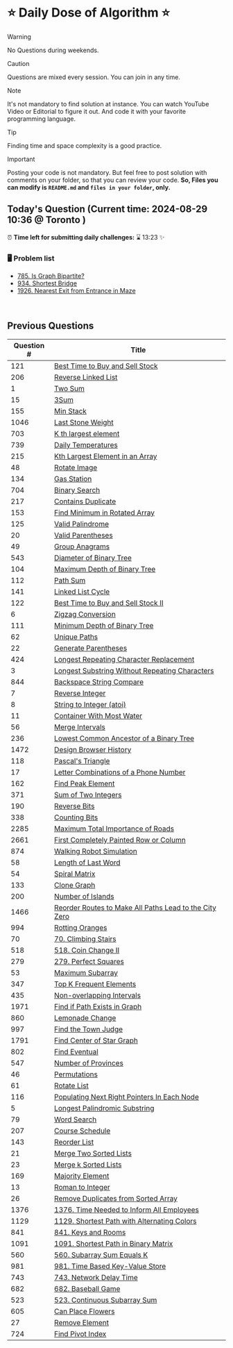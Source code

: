 # ⭐ Daily Dose of Algorithm ⭐
> [!WARNING]
> No Questions during weekends.

> [!CAUTION]
> Questions are mixed every session. You can join in any time.

> [!NOTE]
> It's not mandatory to find solution at instance. You can watch YouTube Video or Editorial to figure it out. And code it with your favorite programming language.

> [!TIP]  
> Finding time and space complexity is a good practice.

> [!IMPORTANT]
> Posting your code is not mandatory. But feel free to post solution with comments on your folder, so that you can review your code. **So, Files you can modify is `README.md` and `files in your folder`, only.**

## Today's Question (Current time: <!-- TIME --> 2024-08-29 10:36 @ Toronto <!-- /TIME -->)
⏰ **Time left for submitting daily challenges:** ⌛️<!-- TIME LEFT --> 13:23 <!-- /TIME LEFT --> ✨
### 🖥️ Problem list
- [785. Is Graph Bipartite?](https://leetcode.com/problems/is-graph-bipartite/description/)
- [934. Shortest Bridge](https://leetcode.com/problems/shortest-bridge/description)
- [1926. Nearest Exit from Entrance in Maze](https://leetcode.com/problems/nearest-exit-from-entrance-in-maze/description)

<br/>

## Previous Questions

| Question # | Title                                                                                                                                                       |
| ---------- | ----------------------------------------------------------------------------------------------------------------------------------------------------------- |
| 121        | [Best Time to Buy and Sell Stock](https://leetcode.com/problems/best-time-to-buy-and-sell-stock/)                                                           |
| 206        | [Reverse Linked List](https://leetcode.com/problems/reverse-linked-list/description/)                                                                       |
| 1          | [Two Sum](https://leetcode.com/problems/two-sum/description/)                                                                                               |
| 15         | [3Sum](https://leetcode.com/problems/3sum/description/)                                                                                                     |
| 155        | [Min Stack](https://leetcode.com/problems/min-stack/description/)                                                                                           |
| 1046       | [Last Stone Weight](https://leetcode.com/problems/last-stone-weight/description/)                                                                           |
| 703        | [K th largest element](https://leetcode.com/problems/kth-largest-element-in-a-stream/description/)                                                          |
| 739        | [Daily Temperatures](https://leetcode.com/problems/daily-temperatures/description/)                                                                         |
| 215        | [Kth Largest Element in an Array](https://leetcode.com/problems/kth-largest-element-in-an-array/description/)                                               |
| 48         | [Rotate Image](https://leetcode.com/problems/rotate-image/description/)                                                                                     |
| 134        | [Gas Station](https://leetcode.com/problems/gas-station/description/)                                                                                       |
| 704        | [Binary Search](https://leetcode.com/problems/binary-search/description/)                                                                                   |
| 217        | [Contains Duplicate](https://leetcode.com/problems/contains-duplicate/description/)                                                                         |
| 153        | [Find Minimum in Rotated Array](https://leetcode.com/problems/find-minimum-in-rotated-sorted-array/description/)                                            |
| 125        | [Valid Palindrome](https://leetcode.com/problems/valid-palindrome/description/)                                                                             |
| 20         | [Valid Parentheses](https://leetcode.com/problems/valid-parentheses/description/)                                                                           |
| 49         | [Group Anagrams](https://leetcode.com/problems/group-anagrams/description/)                                                                                 |
| 543        | [Diameter of Binary Tree](https://leetcode.com/problems/diameter-of-binary-tree/description/)                                                               |
| 104        | [Maximum Depth of Binary Tree](https://leetcode.com/problems/maximum-depth-of-binary-tree/description/)                                                     |
| 112        | [Path Sum](https://leetcode.com/problems/path-sum/description/)                                                                                             |
| 141        | [Linked List Cycle](https://leetcode.com/problems/linked-list-cycle/description/)                                                                           |
| 122        | [Best Time to Buy and Sell Stock II](https://leetcode.com/problems/best-time-to-buy-and-sell-stock-ii/description/)                                         |
| 6          | [Zigzag Conversion](https://leetcode.com/problems/zigzag-conversion/description/)                                                                           |
| 111        | [Minimum Depth of Binary Tree](https://leetcode.com/problems/minimum-depth-of-binary-tree/)                                                                 |
| 62         | [Unique Paths](https://leetcode.com/problems/unique-paths/)                                                                                                 |
| 22         | [Generate Parentheses](https://leetcode.com/problems/generate-parentheses/description/)                                                                     |
| 424        | [Longest Repeating Character Replacement](https://leetcode.com/problems/longest-repeating-character-replacement/description/)                               |
| 3          | [Longest Substring Without Repeating Characters](https://leetcode.com/problems/longest-substring-without-repeating-characters/description/)                 |
| 844        | [Backspace String Compare](https://leetcode.com/problems/backspace-string-compare/description/)                                                             |
| 7          | [Reverse Integer](https://leetcode.com/problems/reverse-integer/description/)                                                                               |
| 8          | [String to Integer (atoi)](https://leetcode.com/problems/string-to-integer-atoi/description/)                                                               |
| 11         | [Container With Most Water](https://leetcode.com/problems/container-with-most-water/description/)                                                           |
| 56         | [Merge Intervals](https://leetcode.com/problems/merge-intervals/description/)                                                                               |
| 236        | [Lowest Common Ancestor of a Binary Tree](https://leetcode.com/problems/lowest-common-ancestor-of-a-binary-tree/description/)                               |
| 1472       | [Design Browser History](https://leetcode.com/problems/design-browser-history/description/)                                                                 |
| 118        | [Pascal's Triangle](https://leetcode.com/problems/pascals-triangle/description/)                                                                            |
| 17         | [Letter Combinations of a Phone Number](https://leetcode.com/problems/letter-combinations-of-a-phone-number/description//)                                  |
| 162        | [Find Peak Element](https://leetcode.com/problems/find-peak-element/description//)                                                                          |
| 371        | [Sum of Two Integers](https://leetcode.com/problems/sum-of-two-integers/description/)                                                                       |
| 190        | [Reverse Bits](https://leetcode.com/problems/reverse-bits/description/)                                                                                     |
| 338        | [Counting Bits](https://leetcode.com/problems/counting-bits/description/)                                                                                   |
| 2285       | [Maximum Total Importance of Roads](https://leetcode.com/problems/maximum-total-importance-of-roads/description/)                                           |
| 2661       | [First Completely Painted Row or Column](https://leetcode.com/problems/first-completely-painted-row-or-column/description/)                                 |
| 874        | [Walking Robot Simulation](https://leetcode.com/problems/walking-robot-simulation/description/)                                                             |
| 58         | [Length of Last Word](https://leetcode.com/problems/length-of-last-word/description/)                                                                       |
| 54         | [Spiral Matrix](https://leetcode.com/problems/spiral-matrix/description/)                                                                                   |
| 133        | [Clone Graph](https://leetcode.com/problems/clone-graph/description/)                                                                                       |
| 200        | [Number of Islands](https://leetcode.com/problems/number-of-islands/description/)                                                                           |
| 1466       | [Reorder Routes to Make All Paths Lead to the City Zero](https://leetcode.com/problems/reorder-routes-to-make-all-paths-lead-to-the-city-zero/description/) |
| 994        | [Rotting Oranges](https://leetcode.com/problems/rotting-oranges/description/)                                                                               |
| 70         | [70. Climbing Stairs](https://leetcode.com/problems/climbing-stairs/description/)                                                                           |
| 518        | [518. Coin Change II](https://leetcode.com/problems/coin-change-ii/description/)                                                                            |
| 279        | [279. Perfect Squares](https://leetcode.com/problems/perfect-squares/description/)                                                                          |
| 53         | [Maximum Subarray](https://leetcode.com/problems/maximum-subarray/description/)                                                                             |
| 347        | [Top K Frequent Elements](https://leetcode.com/problems/top-k-frequent-elements/description/)                                                               |
| 435        | [Non-overlapping Intervals](https://leetcode.com/problems/non-overlapping-intervals/description/)                                                           |
| 1971       | [Find if Path Exists in Graph](https://leetcode.com/problems/find-if-path-exists-in-graph/description/)                                                     |
| 860        | [Lemonade Change](https://leetcode.com/problems/lemonade-change/description/)                                                                               |
| 997        | [Find the Town Judge](https://leetcode.com/problems/find-the-town-judge/description/)                                                                       |
| 1791       | [Find Center of Star Graph](https://leetcode.com/problems/find-center-of-star-graph/description/)                                                           |
| 802        | [Find Eventual](https://leetcode.com/problems/find-eventual-safe-states/description/)                                                                       |
| 547        | [Number of Provinces](https://leetcode.com/problems/number-of-provinces/description/)                                                                       |
| 46         | [Permutations](https://leetcode.com/problems/permutations/description/)                                                                                     |
| 61         | [Rotate List](https://leetcode.com/problems/rotate-list/)                                                                                                   |
| 116        | [Populating Next Right Pointers In Each Node](https://leetcode.com/problems/populating-next-right-pointers-in-each-node/description/)                       |
| 5          | [Longest Palindromic Substring](https://leetcode.com/problems/longest-palindromic-substring/description/)                                                   |
| 79         | [Word Search](https://leetcode.com/problems/word-search/description/)                                                                                       |
| 207        | [Course Schedule](https://leetcode.com/problems/course-schedule/description/)                                                                               |
| 143        | [Reorder List](https://leetcode.com/problems/reorder-list/description/)                                                                                     |
| 21         | [Merge Two Sorted Lists](https://leetcode.com/problems/merge-two-sorted-lists/description/)                                                                 |
| 23         | [Merge k Sorted Lists](https://leetcode.com/problems/merge-k-sorted-lists/description/)                                                                     |
| 169        | [Majority Element](https://leetcode.com/problems/majority-element/description)                                                                         |
| 13         | [Roman to Integer](https://leetcode.com/problems/roman-to-integer/description)                                                                          |
| 26         | [Remove Duplicates from Sorted Array](https://leetcode.com/problems/remove-duplicates-from-sorted-array/description)                                    |
| 1376       | [1376. Time Needed to Inform All Employees](https://leetcode.com/problems/time-needed-to-inform-all-employees/description)                                  |
| 1129       | [1129. Shortest Path with Alternating Colors](https://leetcode.com/problems/shortest-path-with-alternating-colors/description)                              |
| 841        | [841. Keys and Rooms](https://leetcode.com/problems/keys-and-rooms/description/)                                                                            |
| 1091       | [1091. Shortest Path in Binary Matrix](https://leetcode.com/problems/shortest-path-in-binary-matrix/)                                                       |
| 560        | [560. Subarray Sum Equals K](https://leetcode.com/problems/subarray-sum-equals-k/)                                                                          |
| 981        | [981. Time Based Key-Value Store](https://leetcode.com/problems/time-based-key-value-store/)                                                                |
| 743        | [743. Network Delay Time](https://leetcode.com/problems/network-delay-time/description/)                                                                         |
| 682        | [682. Baseball Game](https://leetcode.com/problems/baseball-game/description/)                                                                                   |
| 523        | [523. Continuous Subarray Sum](https://leetcode.com/problems/continuous-subarray-sum/description/)                                                               |
| 605        | [Can Place Flowers](https://leetcode.com/problems/can-place-flowers/description/)                                                                           |
| 27         | [Remove Element](https://leetcode.com/problems/remove-element/description/)                                                                                 |
| 724        | [Find Pivot Index](https://leetcode.com/problems/find-pivot-index/description/)                                                                             |


